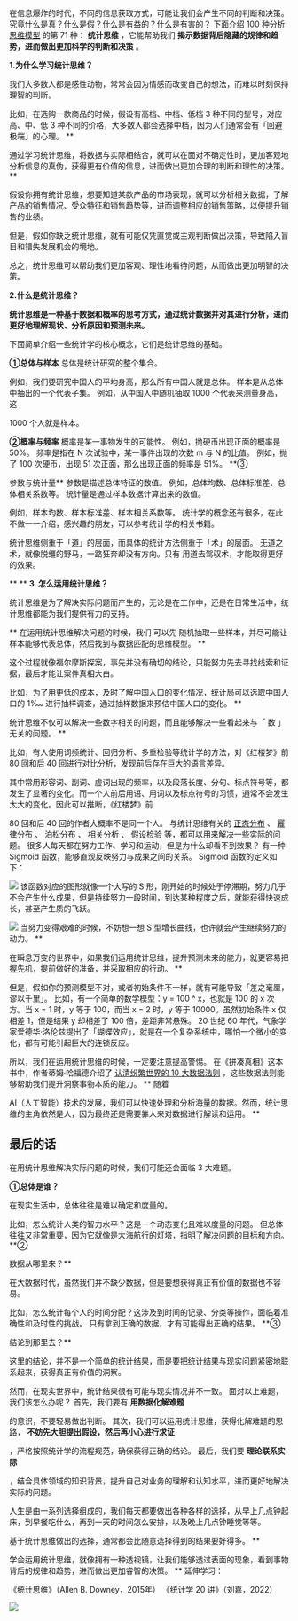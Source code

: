 在信息爆炸的时代，不同的信息获取方式，可能让我们会产生不同的判断和决策。  究竟什么是真？什么是假？什么是有益的？什么是有害的？  下面介绍 [100 种分析思维模型](https://mp.weixin.qq.com/mp/appmsgalbum?__biz=MzA4ODE2OTIxMw==&action=getalbum&album_id=1701638273011351554#wechat_redirect) 的第 71 种： **统计思维** ，它能帮助我们 **揭示数据背后隐藏的规律和趋势，进而做出更加科学的判断和决策** 。

**1.为什么学习统计思维？**

 我们大多数人都是感性动物，常常会因为情感而改变自己的想法，而难以时刻保持理智的判断。

比如，在选购一款商品的时候，假设有高档、中档、低档 3 种不同的型号，对应高、中、低 3 种不同的价格，大多数人都会选择中档，因为人们通常会有「回避极端」的心理。  **

通过学习统计思维，将数据与实际相结合，就可以在面对不确定性时，更加客观地分析信息的真伪，获得更有价值的信息，进而做出更加合理的判断和理性的决策。  **

假设你拥有统计思维，想要知道某款产品的市场表现，就可以分析相关数据，了解产品的销售情况、受众特征和销售趋势等，进而调整相应的销售策略，以便提升销售的业绩。

但是，假如你缺乏统计思维，就有可能仅凭直觉或主观判断做出决策，导致陷入盲目和错失发展机会的境地。

总之，统计思维可以帮助我们更加客观、理性地看待问题，从而做出更加明智的决策。

**2.什么是统计思维？**

**统计思维是一种基于数据和概率的思考方式，通过统计数据并对其进行分析，进而更好地理解现状、分析原因和预测未来。**

下面简单介绍一些统计学的核心概念，它们是统计思维的基础。 

**①总体与样本** 总体是统计研究的整个集合。

例如，我们要研究中国人的平均身高，那么所有中国人就是总体。  样本是从总体中抽出的一个代表子集。  例如，从中国人中随机抽取 1000 个代表来测量身高，这

1000 个人就是样本。 

**②概率与频率** 概率是某一事物发生的可能性。  例如，抛硬币出现正面的概率是 50%。  频率是指在 N 次试验中，某一事件出现的次数 m 与 N 的比值。  例如，抛了 100 次硬币，出现 51 次正面，那么出现正面的频率是 51%。  **③

参数与统计量** 参数是描述总体特征的数值。  例如，总体均数、总体标准差、总体相关系数等。  统计量是通过样本数据计算出来的数值。

例如，样本均数、样本标准差、样本相关系数等。  统计学的概念还有很多，在此不做一一介绍，感兴趣的朋友，可以参考统计学的相关书籍。

统计思维侧重于「道」的层面，而具体的统计方法侧重于「术」的层面。  无道之术，就像脱缰的野马，一路狂奔却没有方向。只有  用道去驾驭术，才能取得更好的效果。

** ** **3. 怎么运用统计思维？**

 统计思维是为了解决实际问题而产生的，无论是在工作中，还是在日常生活中，统计思维都能为我们提供有力的支持。

** 在运用统计思维解决问题的时候，我们  可以先  随机抽取一些样本，并尽可能让样本能够代表总体，然后找到与数据匹配的思维模型。  **

这个过程就像福尔摩斯探案，事先并没有确切的结论，只能努力先去寻找线索和证据，最后才能让案件真相大白。

比如，为了用更低的成本，及时了解中国人口的变化情况，统计局可以选取中国人口的 1‱ 进行抽样调查，通过抽样数据来预估中国人口的变化。  **

统计思维不仅可以解决一些数字相关的问题，而且能够解决一些看起来与「  数  」无关的问题。  **

比如，有人使用词频统计、回归分析、多重检验等统计学的方法，对《红楼梦》前 80 回和后 40 回进行对比分析，发现前后存在巨大的语言差异。

其中常用形容词、副词、虚词出现的频率，以及段落长度、分句、标点符号等，都发生了显著的变化。而一个人前后用语、用词以及标点符号的习惯，通常不会发生太大的变化。因此可以推断，《红楼梦》前

80 回和后 40 回的作者大概率不是同一个人。  与统计思维有关的 [正态分布](https://mp.weixin.qq.com/s?__biz=MzA4ODE2OTIxMw==&mid=2653477503&idx=1&sn=49d9b1e1355358a85a3ae15198ff2757&scene=21#wechat_redirect) 、 [幂律分布](https://mp.weixin.qq.com/s?__biz=MzA4ODE2OTIxMw==&mid=2653477556&idx=1&sn=d2642afe4a49f020d73cc73b07b075a1&scene=21#wechat_redirect) 、 [泊松分布](https://mp.weixin.qq.com/s?__biz=MzA4ODE2OTIxMw==&mid=2653481775&idx=1&sn=33b68b6fda59248f0f65384c26a417f4&scene=21#wechat_redirect) 、 [相关分析](https://mp.weixin.qq.com/s?__biz=MzA4ODE2OTIxMw==&mid=2653477819&idx=1&sn=b8aabdb1e2511fe5829bb75880036be4&scene=21#wechat_redirect) 、 [假设检验](https://mp.weixin.qq.com/s?__biz=MzA4ODE2OTIxMw==&mid=2653478244&idx=1&sn=691c8217e968c942e8a9a3ea4e5ad730&scene=21#wechat_redirect) 等，都可以用来解决一些实际的问题。  很多人每天都在努力工作、学习和运动，但是为什么却看不到效果？  有一种 Sigmoid 函数，能够直观反映努力与成果之间的关系。  Sigmoid 函数的定义如下：

![](https://mmbiz.qpic.cn/mmbiz_png/giaycic3UNwo3O8tqf7N3WR3XOMQwrzOydxIRuPt7NJoXQ2h34DXsJXyOYY1SNCTSiaa5LSF45yzhR9ZRmHxGsMww/640?wx_fmt=png) 该函数对应的图形就像一个大写的 S 形，刚开始的时候处于停滞期，努力几乎不会产生什么成果，但是持续努力一段时间，到达某种程度之后，就能获得快速成长，甚至产生质的飞跃。

![](https://mmbiz.qpic.cn/mmbiz_png/giaycic3UNwo3O8tqf7N3WR3XOMQwrzOydibJCI41CCzKZUtZB8Bicibia49Pr88p9MMYsf3lKeXJN2YbR9hiaD10eB4g/640?wx_fmt=png) 当努力变得艰难的时候，不妨想一想 S 型增长曲线，也许就会产生继续努力的动力。  **

在瞬息万变的世界中，如果我们运用统计思维，提升预测未来的能力，就更容易把握先机，提前做好的准备，并采取相应的行动。  **

但是，假如你的预测模型不对，或者初始条件不一样，就有可能导致「差之毫厘，谬以千里」。  比如，有一个简单的数学模型：y = 100 ^ x，也就是 100 的 x 次方。当 x = 1 时，y 等于 100，而当 x = 2 时，y 等于 10000。虽然初始条件 x 仅相差 1，但是结果 y 却相差了 100 倍，差距非常悬殊。  20 世纪 60 年代，气象学家爱德华·洛伦兹提出了「蝴蝶效应」，就是在一个复杂系统中，哪怕一个微小的变化，都有可能引起巨大的连锁反应。

所以，我们在运用统计思维的时候，一定要注意提高警惕。  在《拼凑真相》这本书中，作者蒂姆·哈福德介绍了 [认清纷繁世界的 10 大数据法则](https://mp.weixin.qq.com/s?__biz=MzA4ODE2OTIxMw==&mid=2653480907&idx=1&sn=de8221d0aac4e195d8ffb81c5de2251c&scene=21#wechat_redirect) ，这些数据法则能够帮助我们提升洞察事物本质的能力。  ** 随着

AI（人工智能）技术的发展，我们可以快速处理和分析海量的数据。然而，统计思维的主角依然是人，因为最终还是需要靠人来对数据进行解读和运用。  **

## **最后的话**

 在用统计思维解决实际问题的时候，我们可能还会面临 3 大难题。 

**①总体是谁？**

 在现实生活中，总体往往是难以确定和度量的。

比如，怎么统计人类的智力水平？这是一个动态变化且难以度量的问题。  但总体往往又非常重要，因为它就像是大海航行的灯塔，指明了解决问题的目标和方向。  **②

数据从哪里来？**

 在大数据时代，虽然我们并不缺少数据，但是要想获得真正有价值的数据也不容易。

比如，怎么统计每个人的时间分配？这涉及到时间的记录、分类等操作，面临着准确性和及时性的挑战。  只有拿到正确的数据，才有可能得出正确的结果。  **③

结论到那里去？**

 这里的结论，并不是一个简单的统计结果，而是要把统计结果与现实问题紧密地联系起来，获得真正有价值的洞察。

然而，在现实世界中，统计结果很有可能与现实情况并不一致。  面对以上难题，我们该怎么办呢？  首先，我们要有 **用数据化解难题**

的意识，不要轻易做出判断。  其次，我们可以运用统计思维，获得化解难题的思路， **不妨先大胆提出假设，然后再小心进行求证**

，严格按照统计学的流程规范，确保获得正确的结论。  最后，我们要 **理论联系实际**

，结合具体领域的知识背景，提升自己对业务的理解和认知水平，进而更好地解决实际的问题。

人生是由一系列选择组成的，我们每天都要做出各种各样的选择，从早上几点钟起床，到早餐吃什么，再到一天的时间怎么安排，以及晚上几点钟睡觉等等。

基于统计思维做出的选择，通常都会比随意选择得到的结果要好得多。  **

学会运用统计思维，就像拥有一种透视镜，让我们能够透过表面的现象，看到事物背后的规律和趋势，进而做出更加睿智的决策。  ** 延伸学习：

《统计思维》（Allen B. Downey，2015年）  《统计学 20 讲》（刘嘉，2022）

![](https://visitor-badge.laobi.icu/badge?page_id=sjhfx.linji&left_text=PageViews&right_color=%2300589F)